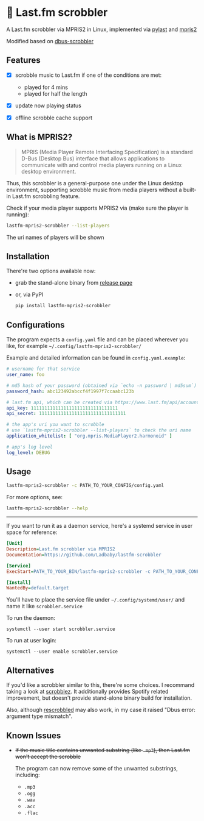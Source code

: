 ﻿# 🎵 Last.fm scrobbler

A Last.fm scrobbler via MPRIS2 in Linux, implemented via [pylast](https://github.com/pylast/pylast) and [mpris2](https://pythonhosted.org/mpris2/index.html)

Modified based on [dbus-scrobbler](https://github.com/spezifisch/dbus-scrobbler)

## Features

- [x] scrobble music to Last.fm if one of the conditions are met:

    - played for 4 mins
    - played for half the length
- [x] update now playing status
- [x] offline scrobble cache support

## What is MPRIS2?

> MPRIS (Media Player Remote Interfacing Specification) is a standard D-Bus (Desktop Bus) interface that allows applications to communicate with and control media players running on a Linux desktop environment.

Thus, this scrobbler is a general-purpose one under the Linux desktop environment, supporting scrobble music from media players without a built-in Last.fm scrobbling feature.

Check if your media player supports MPRIS2 via (make sure the player is running):

```bash
lastfm-mpris2-scrobbler --list-players
```

The uri names of players will be shown

## Installation

There're two options available now:

- grab the stand-alone binary from [release page](https://github.com/Ladbaby/lastfm-scrobbler/releases)

- or, via PyPI

    ```bash
    pip install lastfm-mpris2-scrobbler
    ```

## Configurations

The program expects a `config.yaml` file and can be placed wherever you like, for example `~/.config/lastfm-mpris2-scrobbler/`

Example and detailed information can be found in `config.yaml.example`:

```yaml
# username for that service
user_name: foo

# md5 hash of your password (obtained via `echo -n password | md5sum`)
password_hash: abc123492abccf4f1997f7ccaabc123b

# last.fm api, which can be created via https://www.last.fm/api/account/create
api_key: 11111111111111111111111111111111
api_secret: 11111111111111111111111111111111

# the app's uri you want to scrobble
# use `lastfm-mpris2-scrobbler --list-players` to check the uri name
application_whitelist: [ "org.mpris.MediaPlayer2.harmonoid" ]

# app's log level
log_level: DEBUG
```

## Usage

```bash
lastfm-mpris2-scrobbler -c PATH_TO_YOUR_CONFIG/config.yaml
```

For more options, see:

```bash
lastfm-mpris2-scrobbler --help
```

---

If you want to run it as a daemon service, here's a systemd service in user space for reference:

```ini
[Unit]
Description=Last.fm scrobbler via MPRIS2
Documentation=https://github.com/Ladbaby/lastfm-scrobbler

[Service]
ExecStart=PATH_TO_YOUR_BIN/lastfm-mpris2-scrobbler -c PATH_TO_YOUR_CONFIG/config.yaml

[Install]
WantedBy=default.target
```

You'll have to place the service file under `~/.config/systemd/user/` and name it like `scrobbler.service`

To run the daemon:

```shell
systemctl --user start scrobbler.service
```

To run at user login:

```shell
systemctl --user enable scrobbler.service
```

## Alternatives

If you'd like a scrobbler similar to this, there're some choices. I recommand taking a look at [scrobblez](https://github.com/YodaEmbedding/scrobblez). It additionally provides Spotify related improvement, but doesn't provide stand-alone binary build for installation.

Also, although [rescrobbled](https://github.com/InputUsername/rescrobbled) may also work, in my case it raised "Dbus error: argument type mismatch".

## Known Issues

- ~~If the music title contains unwanted substring (like `.mp3`), then Last.fm won't accept the scrobble~~

    The program can now remove some of the unwanted substrings, including:

    - `.mp3`
    - `.ogg`
    - `.wav`
    - `.acc`
    - `.flac`
